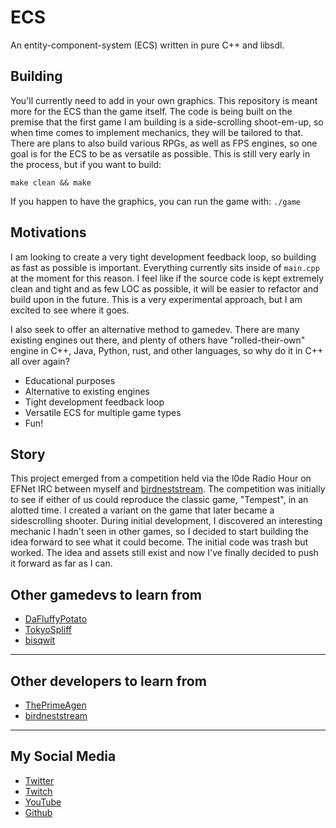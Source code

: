 # ECS

An entity-component-system (ECS) written in pure C++ and libsdl.

## Building

You'll currently need to add in your own graphics. This repository is meant more for the ECS than the game itself.
The code is being built on the premise that the first game I am building is a side-scrolling shoot-em-up, so when time comes to implement mechanics, they will be tailored to that.
There are plans to also build various RPGs, as well as FPS engines, so one goal is for the ECS to be as versatile as possible.
This is still very early in the process, but if you want to build:

```
make clean && make
```

If you happen to have the graphics, you can run the game with: `./game`

## Motivations

I am looking to create a very tight development feedback loop, so building as fast as possible is important. Everything currently sits inside of `main.cpp` at the moment for this reason. I feel like if the source code is kept extremely clean and tight and as few LOC as possible, it will be easier to refactor and build upon in the future. This is a very experimental approach, but I am excited to see where it goes.

I also seek to offer an alternative method to gamedev. There are many existing engines out there, and plenty of others have "rolled-their-own" engine in C++, Java, Python, rust, and other languages, so why do it in C++ all over again?

- Educational purposes
- Alternative to existing engines
- Tight development feedback loop
- Versatile ECS for multiple game types
- Fun!

## Story

This project emerged from a competition held via the l0de Radio Hour on EFNet IRC between myself and [birdneststream](https://github.com/birdneststream/). The competition was initially to see if either of us could reproduce the classic game, "Tempest", in an alotted time. I created a variant on the game that later became a sidescrolling shooter. During initial development, I discovered an interesting mechanic I hadn't seen in other games, so I decided to start building the idea forward to see what it could become. The initial code was trash but worked. The idea and assets still exist and now I've finally decided to push it forward as far as I can.

## Other gamedevs to learn from

- [DaFluffyPotato](https://www.youtube.com/@DaFluffyPotato)
- [TokyoSpliff](https://www.youtube.com/@tokyospliff)
- [bisqwit](https://www.youtube.com/@Bisqwit)

-----

## Other developers to learn from

- [ThePrimeAgen](https://www.youtube.com/@ThePrimeTimeagen)
- [birdneststream](https://github.com/birdneststream/)

-----

## My Social Media

- [Twitter](https://twitter.com/evildojo666)
- [Twitch](https://twitch.tv/evildojo666)
- [YouTube](https://www.youtube.com/@evildojo666)
- [Github](https://www.github.com/mikedesu)

